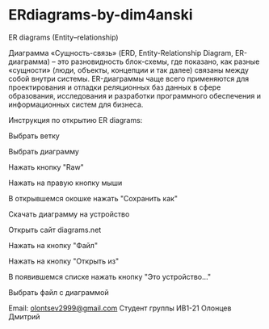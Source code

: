 # ERdiagrams-by-dim4anski
ER diagrams (Entity–relationship) 

Диаграмма «Сущность-связь» (ERD, Entity-Relationship Diagram, ER-диаграмма) – это разновидность блок-схемы, где показано, как разные «сущности» (люди, объекты, концепции и так далее) связаны между собой внутри системы. ER-диаграммы чаще всего применяются для проектирования и отладки реляционных баз данных в сфере образования, исследования и разработки программного обеспечения и информационных систем для бизнеса.

Инструкция по открытию ER diagrams:

Выбрать ветку

Выбрать диаграмму

Нажать кнопку "Raw"

Нажать на правую кнопку мыши

В открывшемся окошке нажать "Сохранить как"

Скачать диаграмму на устройство

Открыть сайт diagrams.net

Нажать на кнопку "Файл"

Нажать на кнопку "Открыть из"

В появившемся списке нажать кнопку "Это устройство..."

Выбрать файл с диаграммой


Email: olontsev2999@gmail.com
Студент группы ИВ1-21 Олонцев Дмитрий
